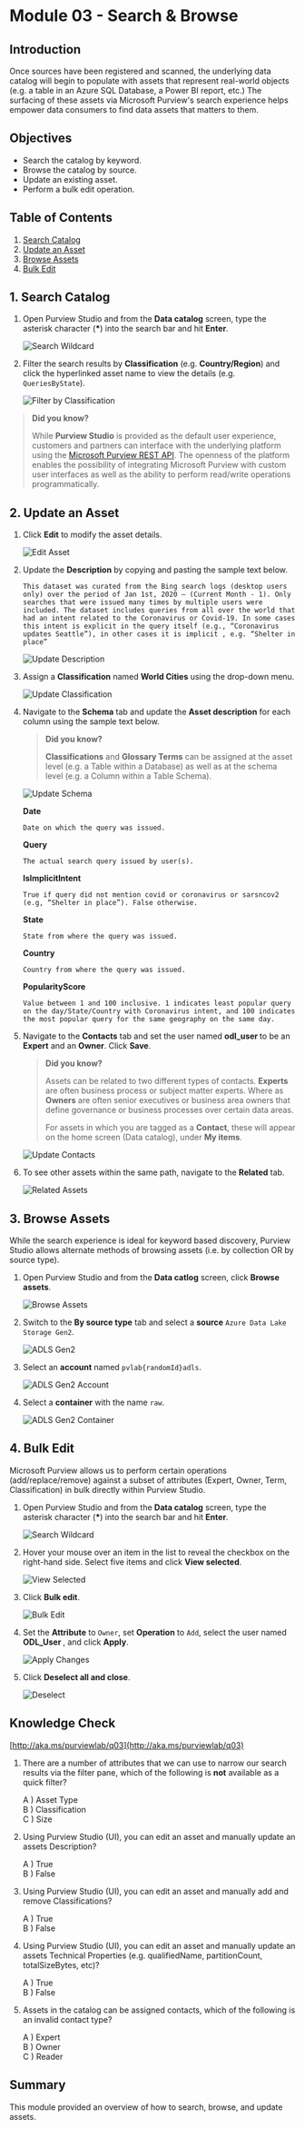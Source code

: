 # Module 03 - Search & Browse

## Introduction

Once sources have been registered and scanned, the underlying data catalog will begin to populate with assets that represent real-world objects (e.g. a table in an Azure SQL Database, a Power BI report, etc.) The surfacing of these assets via Microsoft Purview's search experience helps empower data consumers to find data assets that matters to them.

## Objectives

* Search the catalog by keyword.
* Browse the catalog by source.
* Update an existing asset.
* Perform a bulk edit operation.

## Table of Contents

1. [Search Catalog](#1-search-catalog)
2. [Update an Asset](#2-update-an-asset)
3. [Browse Assets](#3-browse-assets)
4. [Bulk Edit](#4-bulk-edit)

## 1. Search Catalog

1. Open Purview Studio and from the **Data catalog** screen, type the asterisk character (**\***) into the search bar and hit **Enter**.

    ![Search Wildcard](../images/module03/prv20.png)

2. Filter the search results by **Classification** (e.g. **Country/Region**) and click the hyperlinked asset name to view the details (e.g. `QueriesByState`).

    ![Filter by Classification](../images/module03/prv21.png)


> **Did you know?**
>
> While **Purview Studio** is provided as the default user experience, customers and partners can interface with the underlying platform using the [Microsoft Purview REST API](https://docs.microsoft.com/en-us/rest/api/purview/). The openness of the platform enables the possibility of integrating Microsoft Purview with custom user interfaces as well as the ability to perform read/write operations programmatically. 

## 2. Update an Asset

1. Click **Edit** to modify the asset details.

    ![Edit Asset](../images/module03/prv22.png)

2. Update the **Description** by copying and pasting the sample text below.

    ```
    This dataset was curated from the Bing search logs (desktop users only) over the period of Jan 1st, 2020 – (Current Month - 1). Only searches that were issued many times by multiple users were included. The dataset includes queries from all over the world that had an intent related to the Coronavirus or Covid-19. In some cases this intent is explicit in the query itself (e.g., “Coronavirus updates Seattle”), in other cases it is implicit , e.g. “Shelter in place”
    ```

    ![Update Description](../images/module03/prv23.png)

3. Assign a **Classification** named **World Cities** using the drop-down menu.

    ![Update Classification](../images/module03/prv24.png)

4. Navigate to the **Schema** tab and update the **Asset description** for each column using the sample text below.

    > **Did you know?**
    >
    > **Classifications** and **Glossary Terms** can be assigned at the asset level (e.g. a Table within a Database) as well as at the schema level (e.g. a Column within a Table Schema).

    ![Update Schema](../images/module03/prv25.png)

    **Date**
    ```
    Date on which the query was issued.
    ```
    **Query**
    ```
    The actual search query issued by user(s).
    ```
    **IsImplicitIntent**
    ```
    True if query did not mention covid or coronavirus or sarsncov2 (e.g, “Shelter in place”). False otherwise.
    ```
    **State**
    ```
    State from where the query was issued.
    ```
    **Country**
    ```
    Country from where the query was issued.
    ```
    **PopularityScore**
    ```
    Value between 1 and 100 inclusive. 1 indicates least popular query on the day/State/Country with Coronavirus intent, and 100 indicates the most popular query for the same geography on the same day.
    ```

5. Navigate to the **Contacts** tab and set the user named **odl_user <inject key="DeploymentID" enableCopy="false" />** to be an **Expert** and an **Owner**. Click **Save**.

    > **Did you know?**
    >
    > Assets can be related to two different types of contacts. **Experts** are often business process or subject matter experts. Where as **Owners** are often senior executives or business area owners that define governance or business processes over certain data areas.
    >
    > For assets in which you are tagged as a **Contact**, these will appear on the home screen (Data catalog), under **My items**.

    ![Update Contacts](../images/module03/prv26.png)

6. To see other assets within the same path, navigate to the **Related** tab.

    ![Related Assets](../images/module03/prv27.png)

## 3. Browse Assets

While the search experience is ideal for keyword based discovery, Purview Studio allows alternate methods of browsing assets (i.e. by collection OR by source type).

1. Open Purview Studio and from the **Data catlog** screen, click **Browse assets**.

    ![Browse Assets](../images/module03/prv28.png)

2. Switch to the **By source type** tab and select a **source** `Azure Data Lake Storage Gen2`.

    ![ADLS Gen2](../images/module03/prv29.png)

3. Select an **account** named `pvlab{randomId}adls`.

    ![ADLS Gen2 Account](../images/module03/prv30.png)

4. Select a **container** with the name `raw`.

    ![ADLS Gen2 Container](../images/module03/prv31.png)

## 4. Bulk Edit

Microsoft Purview allows us to perform certain operations (add/replace/remove) against a subset of attributes (Expert, Owner, Term, Classification) in bulk directly within Purview Studio.


1. Open Purview Studio and from the **Data catalog** screen, type the asterisk character (**\***) into the search bar and hit **Enter**.

    ![Search Wildcard](../images/module03/prv32.png)

2. Hover your mouse over an item in the list to reveal the checkbox on the right-hand side. Select five items and click **View selected**.

    ![View Selected](../images/module03/prv33.png)

3. Click **Bulk edit**.

    ![Bulk Edit](../images/module03/03.14-bulk-edit.png)

4. Set the **Attribute** to `Owner`, set **Operation** to `Add`, select the user named **ODL_User <inject key="DeploymentID" enableCopy="false" />** , and click **Apply**.
 
    ![Apply Changes](../images/module03/03.15-bulk-apply.1.png)

5. Click **Deselect all and close**.

    ![Deselect](../images/module03/03.16-bulk-deselect.png)

## Knowledge Check

[http://aka.ms/purviewlab/q03](http://aka.ms/purviewlab/q03)

1. There are a number of attributes that we can use to narrow our search results via the filter pane, which of the following is **not** available as a quick filter?

    A ) Asset Type  
    B ) Classification  
    C ) Size  

2. Using Purview Studio (UI), you can edit an asset and manually update an assets Description?

    A ) True  
    B ) False  

3. Using Purview Studio (UI), you can edit an asset and manually add and remove Classifications?

    A ) True  
    B ) False  

4. Using Purview Studio (UI), you can edit an asset and manually update an assets Technical Properties (e.g. qualifiedName, partitionCount, totalSizeBytes, etc)?

    A ) True  
    B ) False  

5. Assets in the catalog can be assigned contacts, which of the following is an invalid contact type?

    A ) Expert  
    B ) Owner  
    C ) Reader  
    
## Summary

This module provided an overview of how to search, browse, and update assets.
